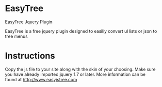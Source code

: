 EasyTree
========

EasyTree Jquery Plugin


EasyTree is a free jquery plugin designed to easiliy convert ul lists or json to tree menus

Instructions
=============

Copy the js file to your site along with the skin of your choosing. 
Make sure you have already imported jquery 1.7 or later.
More information can be found at http://www.easyjstree.com
